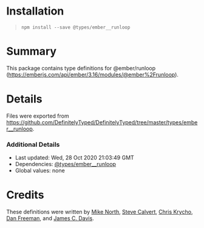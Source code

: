 # Installation
> `npm install --save @types/ember__runloop`

# Summary
This package contains type definitions for @ember/runloop (https://emberjs.com/api/ember/3.16/modules/@ember%2Frunloop).

# Details
Files were exported from https://github.com/DefinitelyTyped/DefinitelyTyped/tree/master/types/ember__runloop.

### Additional Details
 * Last updated: Wed, 28 Oct 2020 21:03:49 GMT
 * Dependencies: [@types/ember__runloop](https://npmjs.com/package/@types/ember__runloop)
 * Global values: none

# Credits
These definitions were written by [Mike North](https://github.com/mike-north), [Steve Calvert](https://github.com/scalvert), [Chris Krycho](https://github.com/chriskrycho), [Dan Freeman](https://github.com/dfreeman), and [James C. Davis](https://github.com/jamescdavis).
